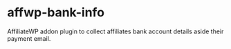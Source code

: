 # affwp-bank-info
AffiliateWP addon plugin to collect affiliates bank account details aside their payment email.
